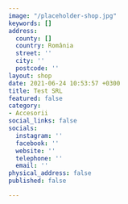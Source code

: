 ```yaml
---
image: "/placeholder-shop.jpg"
keywords: []
address:
  county: []
  country: România
  street: ''
  city: ''
  postcode: ''
layout: shop
date: 2021-06-24 10:53:57 +0300
title: Test SRL
featured: false
category:
- Accesorii
social_links: false
socials:
  instagram: ''
  facebook: ''
  website: ''
  telephone: ''
  email: ''
physical_address: false
published: false

---
```

